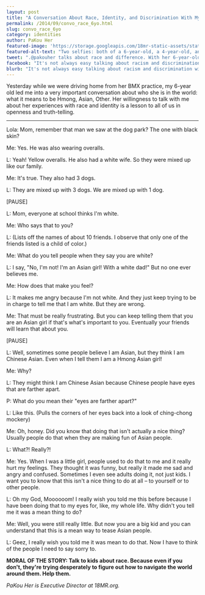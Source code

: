 ```yaml
---
layout: post
title: "A Conversation About Race, Identity, and Discrimination With My 6-Year Old"
permalink: /2014/09/convo_race_6yo.html
slug: convo_race_6yo
category: identities
author: PaKou Her
featured-image: 'https://storage.googleapis.com/18mr-static-assets/static/images/featured/2014-09-12-convo_race_6yo.jpg'
featured-alt-text: "Two selfies: both of a 6-year-old, a 4-year-old, and an adult with glasses and red lipstick. In the top image, they gaze seriously at the camera. In the second, they grin with open mouths, like they just heard a hilarious joke."
tweet: ".@pakouher talks about race and difference. With her 6-year-old. "
facebook: "It's not always easy talking about racism and discrimination with young children. PaKou Her, 18MR Campaign Director, shares one such conversation with her own child."
blurb: "It's not always easy talking about racism and discrimination with young children. PaKou Her, 18MR Campaign Director, shares one such conversation with her own child. Her willingness to talk with me about her experiences with race and identity is a lesson to all of us in openness and truth-telling."
---
```


Yesterday while we were driving home from her BMX practice, my 6-year old led me into a very important conversation about who she is in the world: what it means to be Hmong, Asian, Other. Her willingness to talk with me about her experiences with race and identity is a lesson to all of us in openness and truth-telling.

* * *

Lola: Mom, remember that man we saw at the dog park? The one with black skin?

Me: Yes. He was also wearing overalls.

L: Yeah! Yellow overalls. He also had a white wife. So they were mixed up like our family.

Me: It's true. They also had 3 dogs.

L: They are mixed up with 3 dogs. We are mixed up with 1 dog.

[PAUSE]

L: Mom, everyone at school thinks I'm white.

Me: Who says that to you?

L: (Lists off the names of about 10 friends. I observe that only one of the friends listed is a child of color.)

Me: What do you tell people when they say you are white?

L: I say, "No, I'm not! I'm an Asian girl! With a white dad!" But no one ever believes me.

Me: How does that make you feel?

L: It makes me angry because I'm not white. And they just keep trying to be in charge to tell me that I am white. But they are wrong.

Me: That must be really frustrating. But you can keep telling them that you are an Asian girl if that's what's important to you. Eventually your friends will learn that about you.

[PAUSE]

L: Well, sometimes some people believe I am Asian, but they think I am Chinese Asian. Even when I tell them I am a Hmong Asian girl!

Me: Why?

L: They might think I am Chinese Asian because Chinese people have eyes that are farther apart.

P: What do you mean their "eyes are farther apart?"

L: Like this. (Pulls the corners of her eyes back into a look of ching-chong mockery)

Me: Oh, honey. Did you know that doing that isn't actually a nice thing? Usually people do that when they are making fun of Asian people.

L: What?! Really?!

Me: Yes. When I was a little girl, people used to do that to me and it really hurt my feelings. They thought it was funny, but really it made me sad and angry and confused. Sometimes I even see adults doing it, not just kids. I want you to know that this isn't a nice thing to do at all – to yourself or to other people.

L: Oh my God, Moooooom! I really wish you told me this before because I have been doing that to my eyes for, like, my whole life. Why didn't you tell me it was a mean thing to do?

Me: Well, you were still really little. But now you are a big kid and you can understand that this is a mean way to tease Asian people.

L: Geez, I really wish you told me it was mean to do that. Now I have to think of the people I need to say sorry to.

__MORAL OF THE STORY: Talk to kids about race. Because even if you don't, they're trying desperately to figure out how to navigate the world around them. Help them.__

_PaKou Her is Executive Director at 18MR.org._